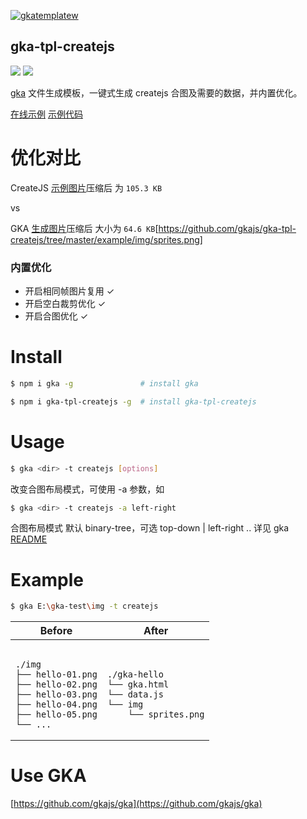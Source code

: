 [![gkatemplatew](https://user-images.githubusercontent.com/10385585/28489021-a9cc83aa-6eea-11e7-8c1b-4bb326bb9fe9.png)](https://github.com/joeyguo/gka)

## gka-tpl-createjs

<a href="https://www.npmjs.org/package/gka-tpl-createjs"><img src="https://img.shields.io/npm/v/gka-tpl-createjs.svg?style=flat"></a>
<a href="https://github.com/joeyguo/gka-tpl-createjs#license"><img src="https://img.shields.io/badge/license-MIT-blue.svg"></a>

[gka](https://github.com/joeyguo/gka) 文件生成模板，一键式生成 createjs 合图及需要的数据，并内置优化。

[在线示例](https://gkajs.github.io/gka-tpl-createjs/example/gka.html)  [示例代码](https://github.com/gkajs/gka-tpl-createjs/tree/master/example)

# 优化对比

CreateJS [示例图片](https://github.com/CreateJS/EaselJS/blob/master/_assets/art/spritesheet_grant.png)压缩后 为 `105.3 KB`

vs

GKA [生成图片](https://github.com/gkajs/gka-tpl-createjs/tree/master/example/img/sprites.png)压缩后 大小为 `64.6 KB`[https://github.com/gkajs/gka-tpl-createjs/tree/master/example/img/sprites.png]

### 内置优化

- 开启相同帧图片复用 ✓
- 开启空白裁剪优化 ✓
- 开启合图优化 ✓

# Install

```sh
$ npm i gka -g               # install gka

$ npm i gka-tpl-createjs -g  # install gka-tpl-createjs
```

# Usage

```sh
$ gka <dir> -t createjs [options]
```

改变合图布局模式，可使用 -a 参数，如

```sh
$ gka <dir> -t createjs -a left-right
```
合图布局模式 默认 binary-tree，可选 top-down | left-right ..
详见 gka [README](https://github.com/gkajs/gka)

# Example

```sh
$ gka E:\gka-test\img -t createjs
```

<table>
    <thead>
        <tr><th>Before</th><th>After</th></tr>
    </thead>
    <tbody>
        <tr>
            <td><pre><code>
./img
├── hello-01.png
├── hello-02.png
├── hello-03.png
├── hello-04.png
├── hello-05.png
└── ...
</code></pre></td>
<td><pre><code>
./gka-hello
└── gka.html
└── data.js
└── img
    └── sprites.png
</code></pre></td>
        </tr>
    </tbody>
</table>

# Use GKA

[https://github.com/gkajs/gka](https://github.com/gkajs/gka)

